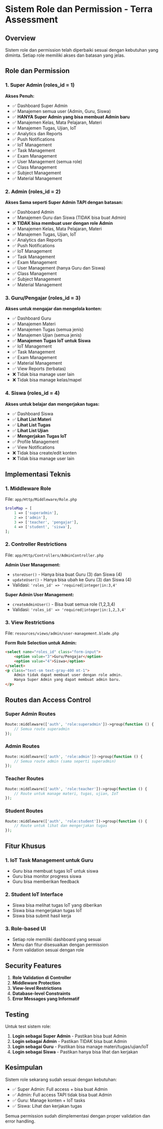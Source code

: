 # Sistem Role dan Permission - Terra Assessment

## Overview
Sistem role dan permission telah diperbaiki sesuai dengan kebutuhan yang diminta. Setiap role memiliki akses dan batasan yang jelas.

## Role dan Permission

### 1. Super Admin (roles_id = 1)
**Akses Penuh:**
- ✅ Dashboard Super Admin
- ✅ Manajemen semua user (Admin, Guru, Siswa)
- ✅ **HANYA Super Admin yang bisa membuat Admin baru**
- ✅ Manajemen Kelas, Mata Pelajaran, Materi
- ✅ Manajemen Tugas, Ujian, IoT
- ✅ Analytics dan Reports
- ✅ Push Notifications
- ✅ IoT Management
- ✅ Task Management
- ✅ Exam Management
- ✅ User Management (semua role)
- ✅ Class Management
- ✅ Subject Management
- ✅ Material Management

### 2. Admin (roles_id = 2)
**Akses Sama seperti Super Admin TAPI dengan batasan:**
- ✅ Dashboard Admin
- ✅ Manajemen Guru dan Siswa (TIDAK bisa buat Admin)
- ❌ **TIDAK bisa membuat user dengan role Admin**
- ✅ Manajemen Kelas, Mata Pelajaran, Materi
- ✅ Manajemen Tugas, Ujian, IoT
- ✅ Analytics dan Reports
- ✅ Push Notifications
- ✅ IoT Management
- ✅ Task Management
- ✅ Exam Management
- ✅ User Management (hanya Guru dan Siswa)
- ✅ Class Management
- ✅ Subject Management
- ✅ Material Management

### 3. Guru/Pengajar (roles_id = 3)
**Akses untuk mengajar dan mengelola konten:**
- ✅ Dashboard Guru
- ✅ Manajemen Materi
- ✅ Manajemen Tugas (semua jenis)
- ✅ Manajemen Ujian (semua jenis)
- ✅ **Manajemen Tugas IoT untuk Siswa**
- ✅ IoT Management
- ✅ Task Management
- ✅ Exam Management
- ✅ Material Management
- ✅ View Reports (terbatas)
- ❌ Tidak bisa manage user lain
- ❌ Tidak bisa manage kelas/mapel

### 4. Siswa (roles_id = 4)
**Akses untuk belajar dan mengerjakan tugas:**
- ✅ Dashboard Siswa
- ✅ **Lihat List Materi**
- ✅ **Lihat List Tugas**
- ✅ **Lihat List Ujian**
- ✅ **Mengerjakan Tugas IoT**
- ✅ Profile Management
- ✅ View Notifications
- ❌ Tidak bisa create/edit konten
- ❌ Tidak bisa manage user lain

## Implementasi Teknis

### 1. Middleware Role
File: `app/Http/Middleware/Role.php`
```php
$roleMap = [
    1 => ['superadmin'],
    2 => ['admin'],
    3 => ['teacher', 'pengajar'],
    4 => ['student', 'siswa'],
];
```

### 2. Controller Restrictions
File: `app/Http/Controllers/AdminController.php`

**Admin User Management:**
- `storeUser()` - Hanya bisa buat Guru (3) dan Siswa (4)
- `updateUser()` - Hanya bisa ubah ke Guru (3) dan Siswa (4)
- Validasi: `'roles_id' => 'required|integer|in:3,4'`

**Super Admin User Management:**
- `createAdminUser()` - Bisa buat semua role (1,2,3,4)
- Validasi: `'roles_id' => 'required|integer|in:1,2,3,4'`

### 3. View Restrictions
File: `resources/views/admin/user-management.blade.php`

**Form Role Selection untuk Admin:**
```html
<select name="roles_id" class="form-input">
    <option value="3">Guru/Pengajar</option>
    <option value="4">Siswa</option>
</select>
<p class="text-sm text-gray-400 mt-1">
    Admin tidak dapat membuat user dengan role admin. 
    Hanya Super Admin yang dapat membuat admin baru.
</p>
```

## Routes dan Access Control

### Super Admin Routes
```php
Route::middleware(['auth', 'role:superadmin'])->group(function () {
    // Semua route superadmin
});
```

### Admin Routes
```php
Route::middleware(['auth', 'role:admin'])->group(function () {
    // Semua route admin (sama seperti superadmin)
});
```

### Teacher Routes
```php
Route::middleware(['auth', 'role:teacher'])->group(function () {
    // Route untuk manage materi, tugas, ujian, IoT
});
```

### Student Routes
```php
Route::middleware(['auth', 'role:student'])->group(function () {
    // Route untuk lihat dan mengerjakan tugas
});
```

## Fitur Khusus

### 1. IoT Task Management untuk Guru
- Guru bisa membuat tugas IoT untuk siswa
- Guru bisa monitor progress siswa
- Guru bisa memberikan feedback

### 2. Student IoT Interface
- Siswa bisa melihat tugas IoT yang diberikan
- Siswa bisa mengerjakan tugas IoT
- Siswa bisa submit hasil kerja

### 3. Role-based UI
- Setiap role memiliki dashboard yang sesuai
- Menu dan fitur disesuaikan dengan permission
- Form validation sesuai dengan role

## Security Features

1. **Role Validation di Controller**
2. **Middleware Protection**
3. **View-level Restrictions**
4. **Database-level Constraints**
5. **Error Messages yang Informatif**

## Testing

Untuk test sistem role:

1. **Login sebagai Super Admin** - Pastikan bisa buat Admin
2. **Login sebagai Admin** - Pastikan TIDAK bisa buat Admin
3. **Login sebagai Guru** - Pastikan bisa manage materi/tugas/ujian/IoT
4. **Login sebagai Siswa** - Pastikan hanya bisa lihat dan kerjakan

## Kesimpulan

Sistem role sekarang sudah sesuai dengan kebutuhan:
- ✅ Super Admin: Full access + bisa buat Admin
- ✅ Admin: Full access TAPI tidak bisa buat Admin
- ✅ Guru: Manage konten + IoT tasks
- ✅ Siswa: Lihat dan kerjakan tugas

Semua permission sudah diimplementasi dengan proper validation dan error handling.
